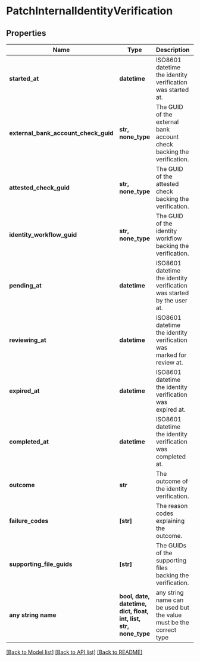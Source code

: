 # PatchInternalIdentityVerification


## Properties
Name | Type | Description | Notes
------------ | ------------- | ------------- | -------------
**started_at** | **datetime** | ISO8601 datetime the identity verification was started at. | [optional] 
**external_bank_account_check_guid** | **str, none_type** | The GUID of the external bank account check backing the verification. | [optional] 
**attested_check_guid** | **str, none_type** | The GUID of the attested check backing the verification. | [optional] 
**identity_workflow_guid** | **str, none_type** | The GUID of the identity workflow backing the verification. | [optional] 
**pending_at** | **datetime** | ISO8601 datetime the identity verification was started by the user at. | [optional] 
**reviewing_at** | **datetime** | ISO8601 datetime the identity verification was marked for review at. | [optional] 
**expired_at** | **datetime** | ISO8601 datetime the identity verification was expired at. | [optional] 
**completed_at** | **datetime** | ISO8601 datetime the identity verification was completed at. | [optional] 
**outcome** | **str** | The outcome of the identity verification. | [optional] 
**failure_codes** | **[str]** | The reason codes explaining the outcome. | [optional] 
**supporting_file_guids** | **[str]** | The GUIDs of the supporting files backing the verification. | [optional] 
**any string name** | **bool, date, datetime, dict, float, int, list, str, none_type** | any string name can be used but the value must be the correct type | [optional]

[[Back to Model list]](../README.md#documentation-for-models) [[Back to API list]](../README.md#documentation-for-api-endpoints) [[Back to README]](../README.md)


